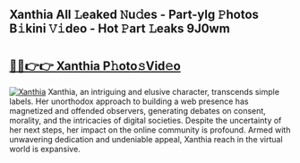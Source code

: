 ## Xanthia All 𝙻eaked 𝙽u𝚍es - Part-ylg 𝙿hotos B𝚒kini 𝚅𝚒deo - Hot 𝙿art 𝙻eaks 9J0wm

# <h2><a href="http://ld61bb7.urlbe.top/?page=Xanthia">🔗🔗👉👉 Xanthia P𝚑oto𝚜Vid𝚎o</a></h2>

[![Xanthia](https://i.imgur.com/eBuTRDB.gif)](http://ld61bb7.urlbe.top/?page=Xanthia)
Xanthia, an intriguing and elusive character, transcends simple labels. Her unorthodox approach to building a web presence has magnetized and offended observers, generating debates on consent, morality, and the intricacies of digital societies. Despite the uncertainty of her next steps, her impact on the online community is profound. Armed with unwavering dedication and undeniable appeal, Xanthia reach in the virtual world is expansive.
